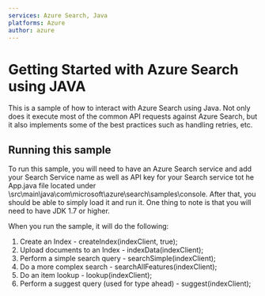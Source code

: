 ```yaml
---
services: Azure Search, Java
platforms: Azure
author: azure
---
```


# Getting Started with Azure Search using JAVA

This is a sample of how to interact with Azure Search using Java.  Not only does it execute most of the common API requests against Azure Search, but it also implements some of the best practices such as handling retries, etc.  

## Running this sample

To run this sample, you will need to have an Azure Search service and add your Search Service name as well as API key for your Search service tot he App.java file located under \src\main\java\com\microsoft\azure\search\samples\console.  After that, you should be able to simply load it and run it.  One thing to note is that you will need to have JDK 1.7 or higher.   

When you run the sample, it will do the following:
1.	Create an Index - createIndex(indexClient, true);
2.	Upload documents to an Index - indexData(indexClient);
3.	Perform a simple search query - searchSimple(indexClient);
4.	Do a more complex search - searchAllFeatures(indexClient);
5.	Do an item lookup - lookup(indexClient);
6.	Perform a suggest query (used for type ahead) - suggest(indexClient);
